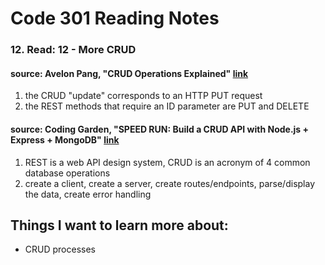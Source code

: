 # Code 301 Reading Notes 
### 12. Read: 12 - More CRUD

####  source: Avelon Pang, "CRUD Operations Explained" [link](https://medium.com/geekculture/crud-operations-explained-2a44096e9c88)

1. the CRUD "update" corresponds to an HTTP PUT request
2. the REST methods that require an ID parameter are PUT and DELETE 


#### source: Coding Garden, "SPEED RUN: Build a CRUD API with Node.js + Express + MongoDB" [link](https://www.youtube.com/watch?v=EzNcBhSv1Wo)

1.  REST is a web API design system, CRUD is an acronym of 4 common database operations
2. create a client, create a server, create routes/endpoints, parse/display the data, create error handling 

## Things I want to learn more about: 
- CRUD processes
 